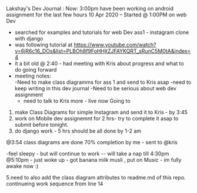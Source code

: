 Lakshay's Dev Journal :
Now: 3:00pm
have been working on android assignment for the last few hours 
10 Apr 2020 – Started @ 1:00PM on web Dev
- searched for examples and tutorials for web Dev ass1 - instagram clone with django
- was following tutorial at https://www.youtube.com/watch?v=6jR6c16_DOs&list=PLBOh8f9FoHHjtZJFAYKQRT_sRunC5M0tA&index=4
- it a bit old 
@ 2:40 - had meeting with Kris about progress and what to do going forward
- meeting notes:    
    -Need to make class diagramms for ass 1  and send to Kris asap
    -need to keep writing in this dev journal
    -Need to be serious about web dev assignment
    - need to talk to Kris more - live 
now Going to 
1. make Class Diagrams for simple Instagram and send it to Kris - by 3:45
2. work on Mobile dev assignemnt for 2 hrs- try to complete it asap to submit before tonight.
3. do django work - 5 hrs 
should be all done by 1-2 am

@3:54 class diagrams are done 70% completion by me - sent to @kris

-feel sleepy - but will continue to work -- will take a nap till 4:30pm 
@5:10pm
    - just woke up
    - got banana milk musli , put on Music - im fully awake now :)
    
5.need to also add the class diagram attributes to readme.md of this repo.
continueing work sequence from line 14
